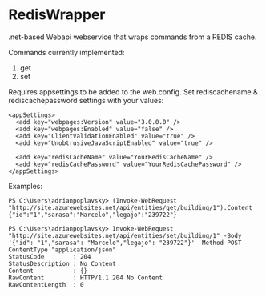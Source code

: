 # RedisWrapper
.net-based Webapi webservice that wraps commands from a REDIS cache.

Commands currently implemented:
<ol>
<li>get</li>
<li>set</li>
</ol>

Requires appsettings to be added to the web.config. Set rediscachename & rediscachepassword settings with your values:
```
<appSettings>
  <add key="webpages:Version" value="3.0.0.0" />
  <add key="webpages:Enabled" value="false" />
  <add key="ClientValidationEnabled" value="true" />
  <add key="UnobtrusiveJavaScriptEnabled" value="true" />

  <add key="redisCacheName" value="YourRedisCacheName" />
  <add key="redisCachePassword" value="YourRedisCachePassword" />
</appSettings>
```

Examples:
<pre><code>PS C:\Users\adrianpoplavsky> (Invoke-WebRequest "http://site.azurewebsites.net/api/entities/get/building/1").Content
{"id":"1","sarasa":"Marcelo","legajo":"239722"}</code></pre>

<pre><code>PS C:\Users\adrianpoplavsky> Invoke-WebRequest "http://site.azurewebsites.net/api/entities/set/building/1" -Body '{"id": "1","sarasa": "Marcelo","legajo": "239722"}' -Method POST -ContentType "application/json"
StatusCode        : 204
StatusDescription : No Content
Content           : {}
RawContent        : HTTP/1.1 204 No Content
RawContentLength  : 0
</code></pre>
